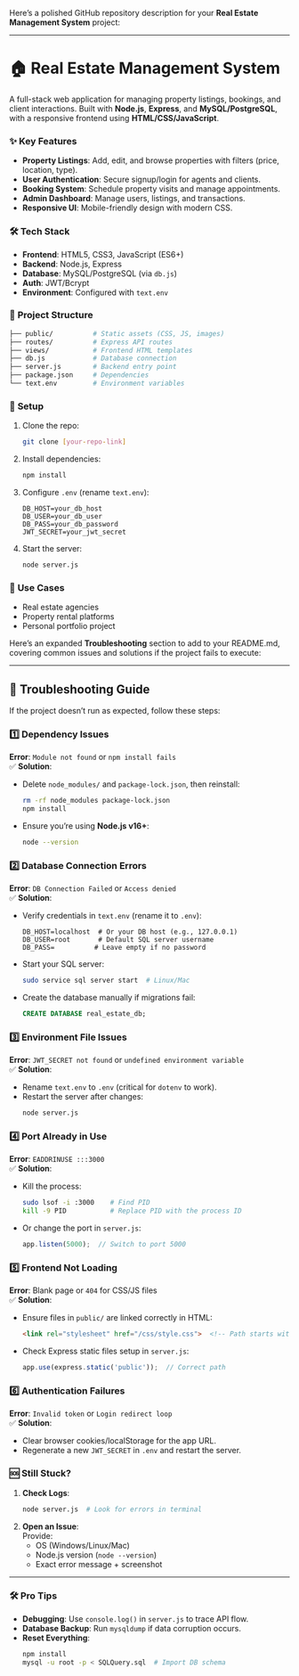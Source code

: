 Here’s a polished GitHub repository description for your **Real Estate Management System** project:

---

# 🏠 Real Estate Management System  

A full-stack web application for managing property listings, bookings, and client interactions. Built with **Node.js**, **Express**, and **MySQL/PostgreSQL**, with a responsive frontend using **HTML/CSS/JavaScript**.  

### ✨ **Key Features**  
- **Property Listings**: Add, edit, and browse properties with filters (price, location, type).  
- **User Authentication**: Secure signup/login for agents and clients.  
- **Booking System**: Schedule property visits and manage appointments.  
- **Admin Dashboard**: Manage users, listings, and transactions.  
- **Responsive UI**: Mobile-friendly design with modern CSS.  

### 🛠 **Tech Stack**  
- **Frontend**: HTML5, CSS3, JavaScript (ES6+)  
- **Backend**: Node.js, Express  
- **Database**: MySQL/PostgreSQL (via `db.js`)  
- **Auth**: JWT/Bcrypt  
- **Environment**: Configured with `text.env`  

### 📂 **Project Structure**  
```bash
├── public/          # Static assets (CSS, JS, images)
├── routes/          # Express API routes  
├── views/           # Frontend HTML templates  
├── db.js            # Database connection  
├── server.js        # Backend entry point  
├── package.json     # Dependencies  
└── text.env         # Environment variables  
```

### 🚀 **Setup**  
1. Clone the repo:  
   ```bash
   git clone [your-repo-link]
   ```
2. Install dependencies:  
   ```bash
   npm install
   ```
3. Configure `.env` (rename `text.env`):  
   ```env
   DB_HOST=your_db_host
   DB_USER=your_db_user
   DB_PASS=your_db_password
   JWT_SECRET=your_jwt_secret
   ```
4. Start the server:  
   ```bash
   node server.js
   ```

### 🌟 **Use Cases**  
- Real estate agencies  
- Property rental platforms  
- Personal portfolio project  

Here’s an expanded **Troubleshooting** section to add to your README.md, covering common issues and solutions if the project fails to execute:

---

## 🚨 **Troubleshooting Guide**  

If the project doesn’t run as expected, follow these steps:  

### 1️⃣ **Dependency Issues**  
**Error**: `Module not found` or `npm install fails`  
✅ **Solution**:  
- Delete `node_modules/` and `package-lock.json`, then reinstall:  
  ```bash
  rm -rf node_modules package-lock.json
  npm install
  ```
- Ensure you’re using **Node.js v16+**:  
  ```bash
  node --version
  ```

### 2️⃣ **Database Connection Errors**  
**Error**: `DB Connection Failed` or `Access denied`  
✅ **Solution**:  
- Verify credentials in `text.env` (rename it to `.env`):  
  ```env
  DB_HOST=localhost  # Or your DB host (e.g., 127.0.0.1)
  DB_USER=root       # Default SQL server username
  DB_PASS=          # Leave empty if no password
  ```
- Start your SQL server:  
  ```bash
  sudo service sql server start  # Linux/Mac
  ```
- Create the database manually if migrations fail:  
  ```sql
  CREATE DATABASE real_estate_db;
  ```

### 3️⃣ **Environment File Issues**  
**Error**: `JWT_SECRET not found` or `undefined environment variable`  
✅ **Solution**:  
- Rename `text.env` to `.env` (critical for `dotenv` to work).  
- Restart the server after changes:  
  ```bash
  node server.js
  ```

### 4️⃣ **Port Already in Use**  
**Error**: `EADDRINUSE :::3000`  
✅ **Solution**:  
- Kill the process:  
  ```bash
  sudo lsof -i :3000    # Find PID
  kill -9 PID           # Replace PID with the process ID
  ```
- Or change the port in `server.js`:  
  ```javascript
  app.listen(5000);  // Switch to port 5000
  ```

### 5️⃣ **Frontend Not Loading**  
**Error**: Blank page or `404` for CSS/JS files  
✅ **Solution**:  
- Ensure files in `public/` are linked correctly in HTML:  
  ```html
  <link rel="stylesheet" href="/css/style.css">  <!-- Path starts with "/" -->
  ```
- Check Express static files setup in `server.js`:  
  ```javascript
  app.use(express.static('public'));  // Correct path
  ```

### 6️⃣ **Authentication Failures**  
**Error**: `Invalid token` or `Login redirect loop`  
✅ **Solution**:  
- Clear browser cookies/localStorage for the app URL.  
- Regenerate a new `JWT_SECRET` in `.env` and restart the server.  

### 🆘 **Still Stuck?**  
1. **Check Logs**:  
   ```bash
   node server.js  # Look for errors in terminal
   ```
2. **Open an Issue**:  
   Provide:  
   - OS (Windows/Linux/Mac)  
   - Node.js version (`node --version`)  
   - Exact error message + screenshot  

---

### 🛠 **Pro Tips**  
- **Debugging**: Use `console.log()` in `server.js` to trace API flow.  
- **Database Backup**: Run `mysqldump` if data corruption occurs.  
- **Reset Everything**:  
  ```bash
  npm install
  mysql -u root -p < SQLQuery.sql  # Import DB schema
  ```


